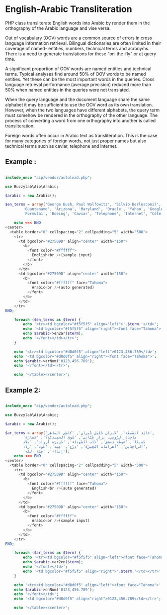 # English-Arabic Transliteration

PHP class transliterate English words into Arabic by render them in the orthography of the Arabic language and vise versa.

Out of vocabulary (OOV) words are a common source of errors in cross language information retrieval. Bilingual dictionaries are often limited in their coverage of named- entities, numbers, technical terms and acronyms. There is a need to generate translations for these "on-the-fly" or at query time.

A significant proportion of OOV words are named entities and technical terms. Typical analyses find around 50% of OOV words to be named entities. Yet these can be the most important words in the queries. Cross language retrieval performance (average precision) reduced more than 50% when named entities in the queries were not translated.

When the query language and the document language share the same alphabet it may be sufficient to use the OOV word as its own translation. However, when the two languages have different alphabets, the query term must somehow be rendered in the orthography of the other language. The process of converting a word from one orthography into another is called transliteration.

Foreign words often occur in Arabic text as transliteration. This is the case for many categories of foreign words, not just proper names but also technical terms such as caviar, telephone and internet.




## Example :

```php

include_once "aip/vendor/autoload.php";

use Buzzylab\Aip\Arabic;

$arabic = new Arabic();

$en_terms = array('George Bush, Paul Wolfowitz', 'Silvio Berlusconi?',
        'Guantanamo', 'Arizona', 'Maryland', 'Oracle', 'Yahoo', 'Google',
        'Formula1', 'Boeing', 'Caviar', 'Telephone', 'Internet', "Côte d'Ivoire");

    echo <<< END
<center>
  <table border="0" cellspacing="2" cellpadding="5" width="500">
    <tr>
      <td bgcolor="#27509D" align="center" width="150">
        <b>
          <font color="#ffffff">
            English<br />(sample input)
          </font>
        </b>
      </td>
      <td bgcolor="#27509D" align="center" width="150">
        <b>
          <font color="#ffffff" face="Tahoma">
            Arabic<br />(auto generated)
          </font>
        </b>
      </td>
    </tr>
END;

    foreach ($en_terms as $term) {
        echo '<tr><td bgcolor="#f5f5f5" align="left">'.$term.'</td>';
        echo '<td bgcolor="#f5f5f5" align="right"><font face="Tahoma">';
        echo $arabic->en2ar($term);
        echo '</font></td></tr>';
    }

    echo '<tr><td bgcolor="#d0d0f5" align="left">0123,456.789</td>';
    echo '<td bgcolor="#d0d0f5" align="right"><font face="Tahoma">';
    echo $arabic->arNum('0123,456.789');
    echo '</font></td></tr>';

    echo '</table></center>';


```

## Example 2:

```php

include_once "aip/vendor/autoload.php";

use Buzzylab\Aip\Arabic;

$arabic = new Arabic();

$ar_terms = array('خالِد الشَمعَة', 'جُبران خَليل جُبران', 'كاظِم الساهِر',
        'ماجِدَة الرُومِي، نِزار قَبَّانِي', 'سُوق الحَمِيدِيَّة؟', 'مَغارَة
        جَعِيتَا', 'غُوطَة دِمَشق', 'حَلَب الشَهبَاء', 'جَزيرَة أَرواد', 'بِلاد
        الرافِدَين', 'أهرامات الجِيزَة', 'دِرْع', 'عِيد', 'عُود', 'رِدْء', 
        'إِيدَاء', 'هِبَة الله');
    echo <<< END
<center>
  <table border="0" cellspacing="2" cellpadding="5" width="500">
    <tr>
      <td bgcolor="#27509D" align="center" width="150">
        <b>
          <font color="#ffffff" face="Tahoma">
            English<br />(auto generated)
          </font>
        </b>
      </td>
      <td bgcolor="#27509D" align="center" width="150">
        <b>
          <font color="#ffffff">
            Arabic<br />(sample input)
          </font>
        </b>
      </td>
    </tr>
END;

    foreach ($ar_terms as $term) {
        echo '<tr><td bgcolor="#f5f5f5" align="left"><font face="Tahoma">';
        echo $arabic->ar2en($term);
        echo '</font></td>';
        echo '<td bgcolor="#f5f5f5" align="right">'.$term.'</td></tr>';
    }

    echo '<tr><td bgcolor="#d0d0f5" align="left"><font face="Tahoma">';
    echo $arabic->enNum('0123,456.789');
    echo '</font></td>';
    echo '<td bgcolor="#d0d0f5" align="right">0123,456.789</td></tr>';

    echo '</table></center>';

```